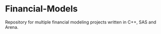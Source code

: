 # Financial-Models
Repository for multiple financial modeling projects written in C++, SAS and Arena.
